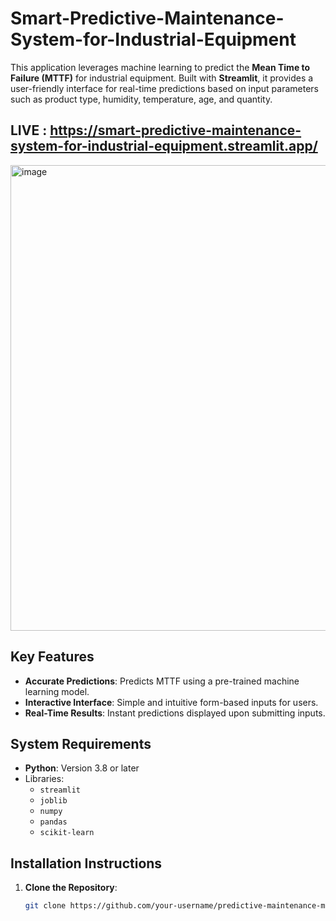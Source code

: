 # Smart-Predictive-Maintenance-System-for-Industrial-Equipment

This application leverages machine learning to predict the **Mean Time to Failure (MTTF)** for industrial equipment. Built with **Streamlit**, it provides a user-friendly interface for real-time predictions based on input parameters such as product type, humidity, temperature, age, and quantity.
## LIVE : https://smart-predictive-maintenance-system-for-industrial-equipment.streamlit.app/
<img width="1796" height="745" alt="image" src="https://github.com/user-attachments/assets/fcdd9179-ca1a-4d10-95c1-c3faba50916c" />

## Key Features
- **Accurate Predictions**: Predicts MTTF using a pre-trained machine learning model.
- **Interactive Interface**: Simple and intuitive form-based inputs for users.
- **Real-Time Results**: Instant predictions displayed upon submitting inputs.

## System Requirements
- **Python**: Version 3.8 or later
- Libraries:
  - `streamlit`
  - `joblib`
  - `numpy`
  - `pandas`
  - `scikit-learn`

## Installation Instructions
1. **Clone the Repository**:
   ```bash
   git clone https://github.com/your-username/predictive-maintenance-model.git
